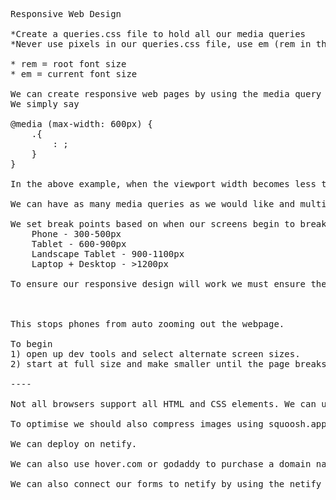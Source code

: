 <pre>
Responsive Web Design

*Create a queries.css file to hold all our media queries
*Never use pixels in our queries.css file, use em (rem in the queries does not relate to the html font size, it'll rather be equal to 1em or 16px), the browser may have bugs when using rem in media queries so use em.

* rem = root font size
* em = current font size

We can create responsive web pages by using the media query within CSS
We simply say

@media (max-width: 600px) {
    .<class>{
        <style-property>: <value>;
    }
}

In the above example, when the viewport width becomes less than 600px wide, it will use all the CSS enclosed.

We can have as many media queries as we would like and multiple can be applied at the same time. Conflicting styles will be replaced by the last in the media query

We set break points based on when our screens begin to break and common ranges of size e.g.
    Phone - 300-500px
    Tablet - 600-900px
    Landscape Tablet - 900-1100px
    Laptop + Desktop - >1200px 

To ensure our responsive design will work we must ensure the below tag is in our head.

<meta name="viewport" content="width=device-width, initial-scale=1.0" />

This stops phones from auto zooming out the webpage.

To begin
1) open up dev tools and select alternate screen sizes.
2) start at full size and make smaller until the page breaks or doesn't look good.

----

Not all browsers support all HTML and CSS elements. We can use the website caniuse.com to check what tags and properties we can use on each browser and each version of browser.

To optimise we should also compress images using squoosh.app

We can deploy on netify.

We can also use hover.com or godaddy to purchase a domain name.

We can also connect our forms to netify by using the netify tag in html.
</pre>
